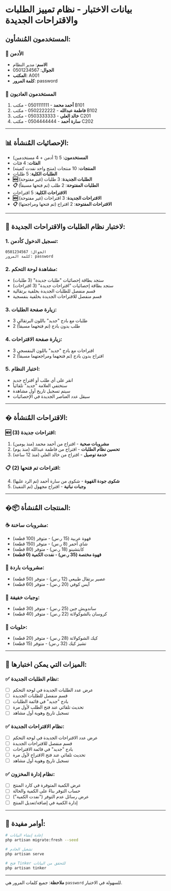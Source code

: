 # بيانات الاختبار - نظام تمييز الطلبات والاقتراحات الجديدة

## المستخدمون المُنشأون:

### 🔑 **الأدمن**

-   **الاسم**: مدير النظام
-   **الجوال**: 0501234567
-   **المكتب**: A001
-   **كلمة المرور**: password

### 👥 **المستخدمون العاديون**

1. **أحمد محمد** - 0501111111 - مكتب B101
2. **فاطمة عبدالله** - 0502222222 - مكتب B102
3. **خالد العلي** - 0503333333 - مكتب C201
4. **سارة أحمد** - 0504444444 - مكتب C202

---

## 📊 الإحصائيات المُنشأة:

-   **المستخدمون**: 5 (1 أدمن + 4 مستخدمين)
-   **الفئات**: 4 فئات
-   **المنتجات**: 10 منتجات (منتج واحد نفدت كميته)
-   **الطلبات الكلية**: 5 طلبات
-   **🆕 الطلبات الجديدة**: 3 طلبات (غير مفتوحة)
-   **📋 الطلبات المفتوحة**: 2 طلب (تم فتحها مسبقاً)
-   **الاقتراحات الكلية**: 5 اقتراحات
-   **🆕 الاقتراحات الجديدة**: 3 اقتراحات (غير مفتوحة)
-   **📋 الاقتراحات المفتوحة**: 2 اقتراح (تم فتحها ومراجعتها)

---

## 🧪 **لاختبار نظام الطلبات والاقتراحات الجديدة:**

### 1. **تسجيل الدخول كأدمن:**

```
الجوال: 0501234567
كلمة المرور: password
```

### 2. **مشاهدة لوحة التحكم:**

-   ستجد بطاقة إحصائيات "طلبات جديدة" (3 طلبات)
-   ستجد بطاقة إحصائيات "اقتراحات جديدة" (3 اقتراحات)
-   قسم منفصل للطلبات الجديدة بخلفية برتقالية
-   قسم منفصل للاقتراحات الجديدة بخلفية بنفسجية

### 3. **زيارة صفحة الطلبات:**

-   3 طلبات مع بادج "جديد" باللون البرتقالي
-   2 طلب بدون بادج (تم فتحهما مسبقاً)

### 4. **زيارة صفحة الاقتراحات:**

-   3 اقتراحات مع بادج "جديد" باللون البنفسجي
-   2 اقتراح بدون بادج (تم فتحهما ومراجعتهما مسبقاً)

### 5. **اختبار النظام:**

-   انقر على أي طلب أو اقتراح جديد
-   ستختفي العلامة "جديد" تلقائياً
-   سيتم تسجيل تاريخ أول مشاهدة
-   سيقل عدد العناصر الجديدة في الإحصائيات

---

## � **الاقتراحات المُنشأة:**

### 🆕 اقتراحات جديدة (3):

1. **مشروبات صحية** - اقتراح من أحمد محمد (منذ يومين)
2. **تحسين نظام الطلبات** - اقتراح من فاطمة عبدالله (منذ يوم)
3. **خدمة توصيل** - اقتراح من خالد العلي (منذ 12 ساعة)

### 📋 اقتراحات تم فتحها (2):

4. **شكوى جودة القهوة** - شكوى من سارة أحمد (تم الرد عليها)
5. **وجبات نباتية** - اقتراح مجهول (تم التنفيذ)

---

## �📦 **المنتجات المُنشأة:**

### ☕ مشروبات ساخنة:

-   قهوة عربية (15 ر.س) - متوفر (100 قطعة)
-   شاي أحمر (8 ر.س) - متوفر (150 قطعة)
-   كابتشينو (18 ر.س) - متوفر (80 قطعة)
-   **قهوة مختصة (35 ر.س) - نفدت الكمية (0 قطعة)**

### 🧊 مشروبات باردة:

-   عصير برتقال طبيعي (12 ر.س) - متوفر (50 قطعة)
-   آيس كوفي (20 ر.س) - متوفر (60 قطعة)

### 🥪 وجبات خفيفة:

-   ساندويش جبن (25 ر.س) - متوفر (30 قطعة)
-   كروسان بالشوكولاتة (22 ر.س) - متوفر (40 قطعة)

### 🍰 حلويات:

-   كيك الشوكولاتة (28 ر.س) - متوفر (20 قطعة)
-   تشيز كيك (32 ر.س) - متوفر (15 قطعة)

---

## 🎯 **الميزات التي يمكن اختبارها:**

### ✅ **نظام الطلبات الجديدة:**

-   [ ] عرض عدد الطلبات الجديدة في لوحة التحكم
-   [ ] قسم منفصل للطلبات الجديدة
-   [ ] بادج "جديد" في قائمة الطلبات
-   [ ] تحديث تلقائي عند فتح الطلب لأول مرة
-   [ ] تسجيل تاريخ وهوية أول مشاهد

### ✅ **نظام الاقتراحات الجديدة:**

-   [ ] عرض عدد الاقتراحات الجديدة في لوحة التحكم
-   [ ] قسم منفصل للاقتراحات الجديدة
-   [ ] بادج "جديد" في قائمة الاقتراحات
-   [ ] تحديث تلقائي عند فتح الاقتراح لأول مرة
-   [ ] تسجيل تاريخ وهوية أول مشاهد

### ✅ **نظام إدارة المخزون:**

-   [ ] عرض الكمية المتوفرة في كارد المنتج
-   [ ] حساب التوفر بناءً على الكمية والحالة
-   [ ] عرض رسائل عدم التوفر ("نفدت الكمية")
-   [ ] إدارة الكمية في إضافة/تعديل المنتج

---

## 🚀 **أوامر مفيدة:**

```bash
# إعادة إنشاء البيانات
php artisan migrate:fresh --seed

# تشغيل الخادم
php artisan serve

# فتح Tinker للتحقق من البيانات
php artisan tinker
```

---

**ملاحظة**: جميع كلمات المرور هي `password` للسهولة في الاختبار.
